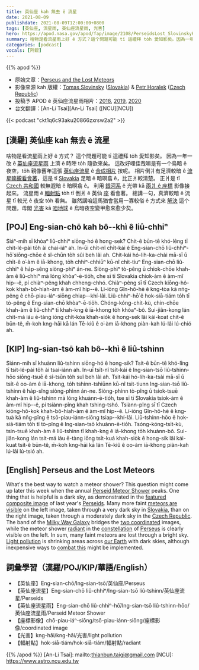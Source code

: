 ```yaml
---
title: 英仙座 kah 無去 ê 流星
date: 2021-08-09
publishdate: 2021-08-09T12:00:00+0800
tags: [英仙座, 流星雨, 英仙座流星雨, 光害]
hero: https://apod.nasa.gov/apod/fap/image/2108/PerseidsLost_SlovinskyHoralek_1080.jpg
summary: 啥物是看流星雨上好 ê 方式？這个問題可能 tī 這禮拜 to̍h 愛知影矣。因為一年一改 ê 英仙座流星雨 上濟 ê 時陣 to̍h 隨欲來矣。
categories: [podcast]
vocals: [阿錕]
---
```


{{% apod %}}

- 原始文章：[Perseus and the Lost Meteors](https://apod.nasa.gov/apod/ap210809.html)
- 影像來源 kah 版權：[Tomas Slovinsky](https://slovinsky.art/#about) ([Slovakia](https://en.wikipedia.org/wiki/Slovakia)) & [Petr Horalek](https://www.petrhoralek.com/#about-1) ([Czech Republic](https://en.wikipedia.org/wiki/Czech_Republic))
- 投稿予 APOD ê 英仙座流星雨相片：[2018](https://www.facebook.com/media/set/?vanity=APOD.Sky&set=a.1543789772391903), [2019](https://www.facebook.com/media/set/?vanity=APOD.Sky&set=a.2051847908252751), [2020](https://www.facebook.com/media/set/?vanity=APOD.Sky&set=a.2859552167482317)
- 台文翻譯：[An-Li Tsai][An-Li Tsai] ([NCU][NCU])

{{< podcast "ckt1q6c93aku20866zxrsw2a2" >}}

## [漢羅] 英仙座 kah 無去 ê 流星
啥物是看流星雨上好 ê 方式？
這个問題可能 tī 這禮拜 to̍h 愛知影矣。
因為一年一改 ê [英仙座流星雨][Perseid Meteor Shower] 上濟 ê 時陣 to̍h 隨欲來矣。
這改好哩佳哉嘛是有一个烏暗 ê 夜空，to̍h 親像舊年這張 [英仙座流星][Perseids] ê [合成相片][featured composite image] 按呢。
相片倒爿有足濟較暗 ê [流星嘛攏看會著][meteors are visible]，這是 tī [Slovakia][Slovakia] 足暗 ê 暗暝翕 ê，比正爿較清楚。
正爿是 tī [Czech 共和國][Czech Republic] 較無遐暗 ê 暗暝翕 ê。
利用 [銀河系][Milky Way Galaxy] ê 光帶 kā [兩爿 ê 座標][two coordinated] 影像接起來。
流星雨 ê [輻射點][radiant] to̍h tī 倒爿 ê 英仙 [座][constellation] 看會著。
總講一句，真濟較暗 ê 流星 tī 較光 ê 夜空 to̍h 看無。
雖然講咱這馬猶會當用一寡較俗 ê 方式來 [解決][combat this] 這个問題，毋閣 [光害][Light pollution] kā [咱地球][our Earth] ê 烏暗夜空變甲愈來愈少矣。

## [POJ] Eng-sian-chō kah bô--khì ê liû-chhiⁿ
Siáⁿ-mih sī khòaⁿ liû-chhiⁿ siōng-hó ê hong-sek?
Chit-ê būn-tê khó-lêng tī chit-lé-pài to̍h ài chai-iáⁿ ah.
In-ūi chi̍t-nî chi̍t-kái ê Eng-sian-chō liû-chhiⁿ-hō͘ siōng-chōe ê sî-chūn to̍h sûi beh lâi ah.
Chit-kái hó-lih-ka-chài mā-sī ū chi̍t-ê o͘-àm ê iā-khong, to̍h chhiⁿ-chhiūⁿ kū-nî chit-tiuⁿ Eng-sian-chō liû-chhiⁿ ê ha̍p-sêng siòng-phìⁿ án-ne.
Siòng-phìⁿ tò-pêng ū chiok-chōe khah-àm ê liû-chhiⁿ mā lóng khòaⁿ-ē-tio̍h, che sī tī Slovakia chiok-àm ê àm-mî hip--ê, pí chiàⁿ-pêng khah chheng-chhó.
Chiàⁿ-pêng sī tī Czech kiōng-hô-kok khah-bô-hiah-àm ê àm-mî hip--ê.
Lī-iōng Gîn-hô-hē ê kng-tòa kā nn̄g-pêng ê chō-piau-iáⁿ-siōng chiap--khí-lâi.
Liû-chhiⁿ-hō͘ ê hok-siā-tiám to̍h tī tò-pêng ê Eng-sian-chō khòaⁿ-ē-tio̍h.
Chóng-kóng-chi̍t-kù, chin-chōe khah-àm ê liû-chhiⁿ tī khah-kng ê iā-khong to̍h khòaⁿ-bô.
Sui-jiân-kong lán chit-má iáu ē-tàng iōng chi̍t-kóa khah-sio̍k ê hong-sek lâi kái-koat chit-ê būn-tê, m̄-koh kng-hāi kā lán Tē-kiû ê o͘-àm iā-khong piàn-kah lú-lâi lú-chió ah.

## [KIP] Ing-sian-tsō kah bô--khì ê liû-tshinn
Siánn-mih sī khuànn liû-tshinn siōng-hó ê hong-sik?
Tsit-ê būn-tê khó-lîng tī tsit-lé-pài to̍h ài tsai-iánn ah.
In-uī tsi̍t-nî tsi̍t-kái ê Ing-sian-tsō liû-tshinn-hōo siōng-tsuē ê sî-tsūn to̍h suî beh lâi ah.
Tsit-kái hó-lih-ka-tsài mā-sī ū tsi̍t-ê oo-àm ê iā-khong, to̍h tshinn-tshiūnn kū-nî tsit-tiunn Ing-sian-tsō liû-tshinn ê ha̍p-sîng siòng-phìnn án-ne.
Siòng-phìnn tò-pîng ū tsiok-tsuē khah-àm ê liû-tshinn mā lóng khuànn-ē-tio̍h, tse sī tī Slovakia tsiok-àm ê àm-mî hip--ê, pí tsiànn-pîng khah tshing-tshó.
Tsiànn-pîng sī tī Czech kiōng-hô-kok khah-bô-hiah-àm ê àm-mî hip--ê.
Lī-iōng Gîn-hô-hē ê kng-tuà kā nn̄g-pîng ê tsō-piau-iánn-siōng tsiap--khí-lâi.
Liû-tshinn-hōo ê hok-siā-tiám to̍h tī tò-pîng ê Ing-sian-tsō khuànn-ē-tio̍h.
Tsóng-kóng-tsi̍t-kù, tsin-tsuē khah-àm ê liû-tshinn tī khah-kng ê iā-khong to̍h khuànn-bô.
Sui-jiân-kong lán tsit-má iáu ē-tàng iōng tsi̍t-kuá khah-sio̍k ê hong-sik lâi kái-kuat tsit-ê būn-tê, m̄-koh kng-hāi kā lán Tē-kiû ê oo-àm iā-khong piàn-kah lú-lâi lú-tsió ah.

## [English] Perseus and the Lost Meteors
What's the best way to watch a meteor shower?
This question might come up later this week when the annual [Perseid Meteor Shower][Perseid Meteor Shower] peaks.
One thing that is helpful is a dark sky, as demonstrated in the [featured composite image][featured composite image] of last year's [Perseids][Perseids].
Many more faint [meteors are visible][meteors are visible] on the left image, taken through a very dark sky in [Slovakia][Slovakia], than on the right image, taken through a moderately dark sky in the [Czech Republic][Czech Republic].
The band of the [Milky Way Galaxy][Milky Way Galaxy] bridges the [two coordinated][two coordinated] images, while the meteor shower [radiant][radiant] in the [constellation][constellation] of [Perseus][Perseus] is clearly visible on the left.
In sum, many faint meteors are lost through a bright sky.
[Light pollution][Light pollution] is shrinking areas across [our Earth][our Earth] with dark skies, although inexpensive ways to [combat this][combat this] might be implemented.

## 詞彙學習（漢羅/POJ/KIP/華語/English）
- 【英仙座】Eng-sian-chō/Ing-sian-tsō/英仙座/Perseus
- 【英仙座流星】Eng-sian-chō liû-chhiⁿ/Ing-sian-tsō liû-tshinn/英仙座流星/Perseids
- 【英仙座流星雨】Eng-sian-chō liû-chhiⁿ-hō͘/Ing-sian-tsō liû-tshinn-hōo/英仙座流星雨/Perseid Meteor Shower
- 【座標影像】chō-piau-iáⁿ-siōng/tsō-piau-iánn-siōng/座標影像/coordinated image
- 【光害】kng-hāi/kng-hāi/光害/light pollution
- 【輻射點】hok-siā-tiám/hok-siā-tiám/輻射點/radiant


{{% /apod %}}
[An-Li Tsai]: mailto:thianbun.taigi@gmail.com
[NCU]: https://www.astro.ncu.edu.tw

[Perseid Meteor Shower]:https://www.rmg.co.uk/stories/topics/perseid-meteor-shower-guide-uk-when-where-to-see
[featured composite image]:https://www.petrhoralek.com/?p=22819
[Perseids]:https://en.wikipedia.org/wiki/Perseids
[meteors are visible]:https://solarsystem.nasa.gov/skywatching/whats-up/
[Slovakia]:https://en.wikipedia.org/wiki/Slovakia
[Czech Republic]:https://en.wikipedia.org/wiki/Czech_Republic
[Milky Way Galaxy]:https://solarsystem.nasa.gov/resources/285/the-milky-way-galaxy/
[two coordinated]:https://static.boredpanda.com/blog/wp-content/uploads/2019/04/travelling-cuddling-stray-cats-istanbul-orin-fb12-png__700.jpg
[radiant]:https://apod.nasa.gov/apod/ap200512.html
[constellation]:https://www.iau.org/public/themes/constellations/
[Perseus]:https://en.wikipedia.org/wiki/Perseus_(constellation)
[Light pollution]:https://apod.nasa.gov/apod/ap200408.html
[our Earth]:https://apod.nasa.gov/apod/ap160630.html
[combat this]:https://www.darksky.org/light-pollution/light-pollution-solutions/
